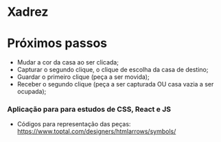 Xadrez
===

# Próximos passos
- Mudar a cor da casa ao ser clicada; 
- Capturar o segundo clique, o clique de escolha da casa de destino;
- Guardar o primeiro clique (peça a ser movida);
- Receber o segundo clique (peça a ser capturada OU casa vazia a ser ocupada);



### Aplicação para para estudos de CSS, React e JS

- Códigos para representação das peças: https://www.toptal.com/designers/htmlarrows/symbols/
